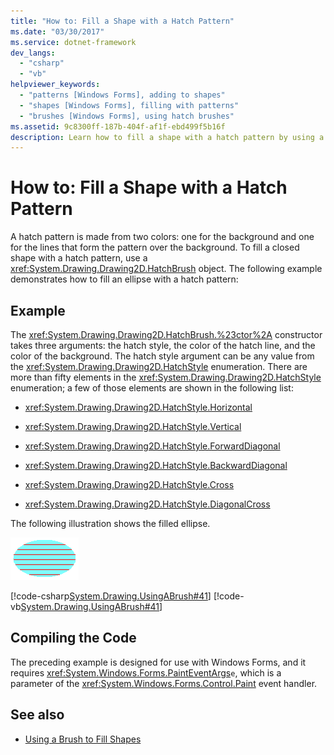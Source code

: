 ```yaml
---
title: "How to: Fill a Shape with a Hatch Pattern"
ms.date: "03/30/2017"
ms.service: dotnet-framework
dev_langs:
  - "csharp"
  - "vb"
helpviewer_keywords:
  - "patterns [Windows Forms], adding to shapes"
  - "shapes [Windows Forms], filling with patterns"
  - "brushes [Windows Forms], using hatch brushes"
ms.assetid: 9c8300ff-187b-404f-af1f-ebd499f5b16f
description: Learn how to fill a shape with a hatch pattern by using a HatchBrush object, with supporting images and descriptions.
---
```

# How to: Fill a Shape with a Hatch Pattern

A hatch pattern is made from two colors: one for the background and one for the lines that form the pattern over the background. To fill a closed shape with a hatch pattern, use a <xref:System.Drawing.Drawing2D.HatchBrush> object. The following example demonstrates how to fill an ellipse with a hatch pattern:

## Example

The <xref:System.Drawing.Drawing2D.HatchBrush.%23ctor%2A> constructor takes three arguments: the hatch style, the color of the hatch line, and the color of the background. The hatch style argument can be any value from the <xref:System.Drawing.Drawing2D.HatchStyle> enumeration. There are more than fifty elements in the <xref:System.Drawing.Drawing2D.HatchStyle> enumeration; a few of those elements are shown in the following list:

- <xref:System.Drawing.Drawing2D.HatchStyle.Horizontal>

- <xref:System.Drawing.Drawing2D.HatchStyle.Vertical>

- <xref:System.Drawing.Drawing2D.HatchStyle.ForwardDiagonal>

- <xref:System.Drawing.Drawing2D.HatchStyle.BackwardDiagonal>

- <xref:System.Drawing.Drawing2D.HatchStyle.Cross>

- <xref:System.Drawing.Drawing2D.HatchStyle.DiagonalCross>

The following illustration shows the filled ellipse.

  ![Screenshot of what an ellipse filled with a hatch pattern looks like.](./media/how-to-fill-a-shape-with-a-hatch-pattern/ellipse-filled-hatch.png "hatch1")

[!code-csharp[System.Drawing.UsingABrush#41](~/samples/snippets/csharp/VS_Snippets_Winforms/System.Drawing.UsingABrush/CS/Class1.cs#41)]
[!code-vb[System.Drawing.UsingABrush#41](~/samples/snippets/visualbasic/VS_Snippets_Winforms/System.Drawing.UsingABrush/VB/Class1.vb#41)]

## Compiling the Code

The preceding example is designed for use with Windows Forms, and it requires <xref:System.Windows.Forms.PaintEventArgs>`e`, which is a parameter of the <xref:System.Windows.Forms.Control.Paint> event handler.

## See also

- [Using a Brush to Fill Shapes](using-a-brush-to-fill-shapes.md)
